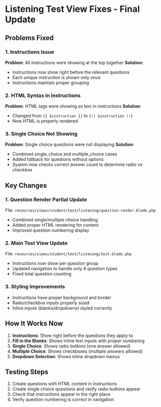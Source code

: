 # Listening Test View Fixes - Final Update

## Problems Fixed

### 1. Instructions Issue
**Problem**: All instructions were showing at the top together
**Solution**: 
- Instructions now show right before the relevant questions
- Each unique instruction is shown only once
- Instructions maintain proper grouping

### 2. HTML Syntax in Instructions
**Problem**: HTML tags were showing as text in instructions
**Solution**: 
- Changed from `{{ $instruction }}` to `{!! $instruction !!}`
- Now HTML is properly rendered

### 3. Single Choice Not Showing
**Problem**: Single choice questions were not displaying
**Solution**: 
- Combined single_choice and multiple_choice cases
- Added fallback for questions without options
- System now checks correct answer count to determine radio vs checkbox

## Key Changes

### 1. Question Render Partial Update
File: `resources/views/student/test/listening/question-render.blade.php`
- Combined single/multiple choice handling
- Added proper HTML rendering for content
- Improved question numbering display

### 2. Main Test View Update
File: `resources/views/student/test/listening/test.blade.php`
- Instructions now show per question group
- Updated navigation to handle only 4 question types
- Fixed total question counting

### 3. Styling Improvements
- Instructions have proper background and border
- Radio/checkbox inputs properly sized
- Inline inputs (blanks/dropdowns) styled correctly

## How It Works Now

1. **Instructions**: Show right before the questions they apply to
2. **Fill in the Blanks**: Shows inline text inputs with proper numbering
3. **Single Choice**: Shows radio buttons (one answer allowed)
4. **Multiple Choice**: Shows checkboxes (multiple answers allowed)
5. **Dropdown Selection**: Shows inline dropdown menus

## Testing Steps

1. Create questions with HTML content in instructions
2. Create single choice questions and verify radio buttons appear
3. Check that instructions appear in the right place
4. Verify question numbering is correct in navigation
